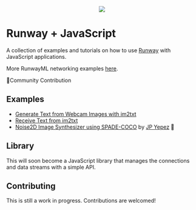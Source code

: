 <p align="center">
  <img src="./assets/cover_runway_javascript_github.jpg">
</p>

# Runway + JavaScript

A collection of examples and tutorials on how to use [Runway](https://runwayml.com/) with JavaScript applications.

More RunwayML networking examples [here](https://learn.runwayml.com/#/networking/examples).

🎉Community Contribution

## Examples
- [Generate Text from Webcam Images with im2txt](/im2txt/sendWebcam)
- [Receive Text from im2txt](/im2txt/receivesOnly)
- [Noise2D Image Synthesizer using SPADE-COCO](/SPADE-COCO/Noise2DSynth) by [JP Yepez](https://www.jpyepez.com) 🎉 

## Library

This will soon become a JavaScript library that manages the connections and data streams with a simple API. 

## Contributing

This is still a work in progress. Contributions are welcomed!

